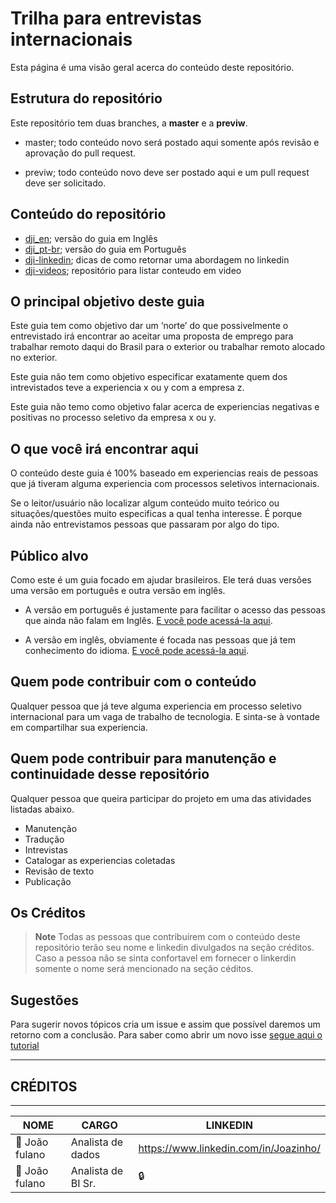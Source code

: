 # Trilha para entrevistas internacionais

Esta página é uma visão geral acerca do conteúdo deste repositório.

## Estrutura do repositório

Este repositório tem duas branches, a **master** e a **previw**.

- master; todo conteúdo novo será postado aqui somente após revisão e aprovação do pull request.

- previw; todo conteúdo novo deve ser postado aqui e um pull request deve ser solicitado.

## Conteúdo do repositório

- [dji_en](https://github.com/ac-gomes/job-interview/blob/master/dji_en/data-job-interview_en.md); versão do guia em Inglês
- [dji_pt-br](https://github.com/ac-gomes/job-interview/blob/master/dji_pt-br/data-job-interview_pt-br.md); versão do guia em Português
- [dji-linkedin](https://github.com/ac-gomes/job-interview/blob/master/dji-linkedin/README.md); dicas de como retornar uma abordagem no linkedin
- [dji-videos](https://github.com/ac-gomes/job-interview/tree/master/dji-videos); repositório para listar conteudo em video


## O principal objetivo deste guia

Este guia tem como objetivo dar um ‘norte’ do que possivelmente o entrevistado irá encontrar ao aceitar uma proposta de emprego para trabalhar remoto daqui do Brasil para o exterior ou trabalhar remoto alocado no exterior.

Este guia não tem como objetivo especificar exatamente quem dos intrevistados teve a experiencia x ou y com a empresa z.

Este guia não temo como objetivo falar acerca de experiencias negativas e positivas no processo seletivo da empresa x ou y.

## O que você irá encontrar aqui

O conteúdo deste guia é 100% baseado em experiencias reais de pessoas que já tiveram alguma experiencia com processos seletivos internacionais.

Se o leitor/usuário não localizar algum conteúdo muito teórico ou situações/questões muito especificas a qual tenha interesse. É porque ainda não entrevistamos pessoas que passaram por algo do tipo.

## Público alvo

Como este é um guia focado em ajudar brasileiros. Ele terá duas versões uma versão em português e outra versão em inglês.

- A versão em português é justamente para facilitar o acesso das pessoas que ainda não falam em Inglês. [E você pode acessá-la aqui](https://github.com/ac-gomes/job-interview/blob/master/dji_pt-br/data-job-interview_pt-br.md).

- A versão em inglês, obviamente é focada nas pessoas que já tem conhecimento do idioma. [E você pode acessá-la aqui](https://github.com/ac-gomes/job-interview/blob/master/dji_en/data-job-interview_en.md).

## Quem pode contribuir com o conteúdo

Qualquer pessoa que já teve alguma experiencia em processo seletivo internacional para um vaga de trabalho de tecnologia. E sinta-se à vontade em compartilhar sua experiencia.

## Quem pode contribuir para manutenção e continuidade desse repositório

Qualquer pessoa que queira participar do projeto em uma das atividades listadas abaixo.

- Manutenção
- Tradução
- Intrevistas
- Catalogar as experiencias coletadas
- Revisão de texto
- Publicação

## Os Créditos
>
> **Note**
> Todas as pessoas que contribuírem com o conteúdo deste repositório terão seu nome e linkedin divulgados na seção créditos. Caso a pessoa não se sinta confortavel em fornecer o linkerdin somente o nome será mencionado na seção céditos.

## Sugestões

Para sugerir novos tópicos cria um issue e assim que possível daremos um retorno com a conclusão.
Para saber como abrir um novo isse [segue aqui o tutorial](https://docs.github.com/pt/issues/tracking-your-work-with-issues/creating-an-issue)

-----
## CRÉDITOS
-----

NOME                              | CARGO               | LINKEDIN                                    |
----------------------------------| ------------------- | --------------------------------------------|
:1st_place_medal: João fulano     | Analista de dados   |<https://www.linkedin.com/in/Joazinho/> |
:1st_place_medal: João fulano     | Analista de BI Sr.  |:lock:                                       |
